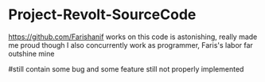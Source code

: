 # Project-Revolt-SourceCode

https://github.com/Farishanif works on this code is astonishing, really made me proud
though I also concurrently work as programmer, Faris's labor far outshine mine

#still contain some bug and some feature still not properly implemented
